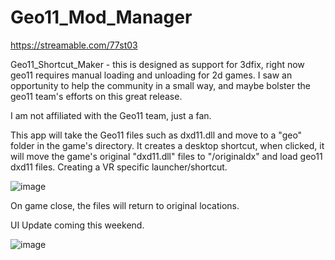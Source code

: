 # Geo11_Mod_Manager
https://streamable.com/77st03

Geo11_Shortcut_Maker - this is designed as support for 3dfix, right now geo11 requires manual loading and unloading for 2d games.  I saw an opportunity to help the community in a small way, and maybe bolster the geo11 team's efforts on this great release. 

I am not affiliated with the Geo11 team, just a fan. 

This app will take the Geo11 files such as dxd11.dll and move to a "geo" folder in the game's directory. 
It creates a desktop shortcut, when clicked, it will move the game's original "dxd11.dll" files to "/originaldx" and 
load geo11 dxd11 files. Creating a VR specific launcher/shortcut.

![image](https://user-images.githubusercontent.com/98753696/178040820-3d32a28b-e993-4414-9c3b-7dec27c7e585.png)

On game close, the files will return to original locations. 

UI Update coming this weekend. 

![image](https://user-images.githubusercontent.com/98753696/178118213-40b8c8f7-c8fe-4f14-8f09-bcca285e7544.png)
